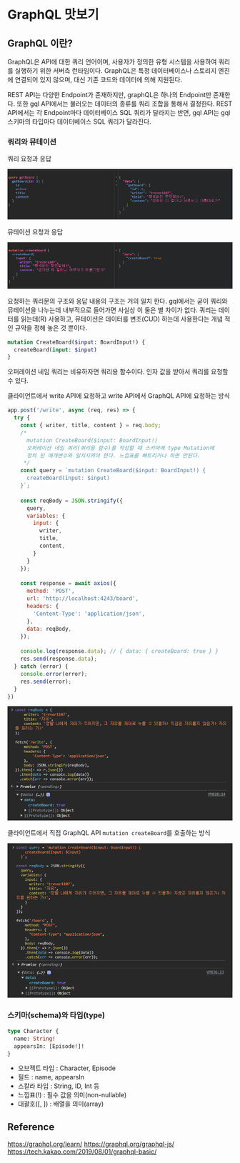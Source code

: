 # GraphQL 맛보기

## GraphQL 이란?

GraphQL은 API에 대한 쿼리 언어이며, 사용자가 정의한 유형 시스템을 사용하여 쿼리를 실행하기 위한 서버측 런타임이다.
GraphQL은 특정 데이터베이스나 스토리지 엔진에 연결되어 있지 않으며, 대신 기존 코드와 데이터에 의해 지원된다.

REST API는 다양한 Endpoint가 존재하지만, graphQL은 하나의 Endpoint만 존재한다. 또한 gql API에서는 불러오는 데이터의 종류를 쿼리 조합을 통해서 결정한다. REST API에서는 각 Endpoint마다 데이터베이스 SQL 쿼리가 달라지는 반면, gql API는 gql 스키마의 타입마다 데이터베이스 SQL 쿼리가 달라진다.

### 쿼리와 뮤테이션

쿼리 요청과 응답

![쿼리 요청과 응답](./readme-images/query.png)

뮤테이션 요청과 응답

![뮤테이션 요청과 응답](./readme-images/mutation.png)

요청하는 쿼리문의 구조와 응답 내용의 구조는 거의 일치 한다. gql에서는 굳이 쿼리와 뮤테이션을 나누는데 내부적으로 들어가면 사실상 이 둘은 별 차이가 없다.
쿼리는 데이터를 읽는데(R) 사용하고, 뮤테이션은 데이터를 변조(CUD) 하는데 사용한다는 개념 적인 규약을 정해 놓은 것 뿐이다.

```graphql
mutation CreateBoard($input: BoardInput!) {
  createBoard(input: $input)
}
```

오퍼레이션 네임 쿼리는 비유하자면 쿼리용 함수이다. 인자 값을 받아서 쿼리를 요청할 수 있다.

클라이언트에서 write API에 요청하고 write API에서 GraphQL API에 요청하는 방식

```js
app.post('/write', async (req, res) => {
  try {
    const { writer, title, content } = req.body;
    /* 
      mutation CreateBoard($input: BoardInput!)
      오퍼레이션 네임 쿼리(쿼리용 함수)를 작성할 때 스키마에 type Mutation에
      정의 된 매개변수와 일치시켜야 한다. 느낌표를 빠트리거나 하면 안된다.
     */
    const query = `mutation CreateBoard($input: BoardInput!) {
      createBoard(input: $input)
    }`;

    const reqBody = JSON.stringify({
      query,
      variables: {
        input: {
          writer,
          title,
          content,
        }
      }
    });

    const response = await axios({
      method: 'POST',
      url: 'http://localhost:4243/board',
      headers: {
        'Content-Type': 'application/json',
      },
      data: reqBody,
    });

    console.log(response.data); // { data: { createBoard: true } }
    res.send(response.data);
  } catch (error) {
    console.error(error);
    res.send(error);
  }
})
```

![write API 요청 및 응답](./readme-images/request-write-api.png)

클라이언트에서 직접 GraphQL API `mutation createBoard`를 호출하는 방식

![GraphQL mutation createBoard 호출](./readme-images/request-create-board.png)

### 스키마(schema)와 타입(type)

```graphql
type Character {
  name: String!
  appearsIn: [Episode!]!
}
```

- 오브젝트 타입 : Character, Episode
- 필드 : name, appearsIn
- 스칼라 타입 : String, ID, Int 등
- 느낌표(!) : 필수 값을 의미(non-nullable)
- 대괄호([, ]) : 배열을 의미(array)

## Reference

<https://graphql.org/learn/>
<https://graphql.org/graphql-js/>
<https://tech.kakao.com/2019/08/01/graphql-basic/>
